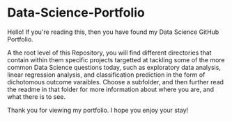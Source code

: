 # Data-Science-Portfolio
Hello! If you're reading this, then you have found my Data Science GitHub Portfolio.

A the root level of this Repository, you will find different directories that contain within them specific projects targetted at tackling some of the more common Data Science questions today, such as exploratory data analysis, linear regression analysis, and classification prediction in the form of dichotomous outcome varaibles. Choose a subfolder, and then further read the readme in that folder for more information about where you are, and what there is to see.

Thank you for viewing my portfolio. I hope you enjoy your stay!
